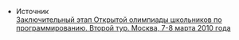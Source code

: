 - Источник  
[Заключительный этап Открытой олимпиады школьников по программированию. Второй тур. Москва, 7-8 марта 2010 года](https://olympiads.ru/zaoch/2009/index.shtml)
